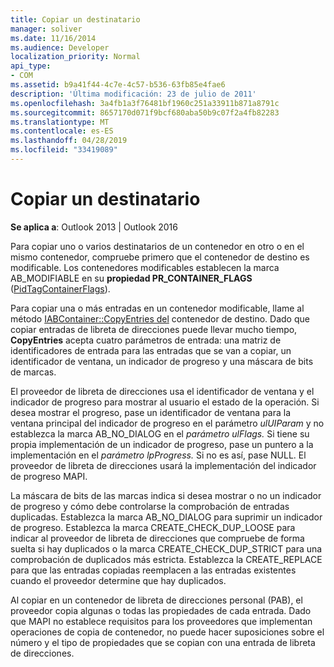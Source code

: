 ```yaml
---
title: Copiar un destinatario
manager: soliver
ms.date: 11/16/2014
ms.audience: Developer
localization_priority: Normal
api_type:
- COM
ms.assetid: b9a41f44-4c7e-4c57-b536-63fb85e4fae6
description: 'Última modificación: 23 de julio de 2011'
ms.openlocfilehash: 3a4fb1a3f76481bf1960c251a33911b871a8791c
ms.sourcegitcommit: 8657170d071f9bcf680aba50b9c07f2a4fb82283
ms.translationtype: MT
ms.contentlocale: es-ES
ms.lasthandoff: 04/28/2019
ms.locfileid: "33419089"
---
```

# <a name="copying-a-recipient"></a>Copiar un destinatario

  
  
**Se aplica a**: Outlook 2013 | Outlook 2016 
  
Para copiar uno o varios destinatarios de un contenedor en otro o en el mismo contenedor, compruebe primero que el contenedor de destino es modificable. Los contenedores modificables establecen la marca AB_MODIFIABLE en su **propiedad PR_CONTAINER_FLAGS** ([PidTagContainerFlags](pidtagcontainerflags-canonical-property.md)).
  
Para copiar una o más entradas en un contenedor modificable, llame al método [IABContainer::CopyEntries del](iabcontainer-copyentries.md) contenedor de destino. Dado que copiar entradas de libreta de direcciones puede llevar mucho tiempo, **CopyEntries** acepta cuatro parámetros de entrada: una matriz de identificadores de entrada para las entradas que se van a copiar, un identificador de ventana, un indicador de progreso y una máscara de bits de marcas. 
  
El proveedor de libreta de direcciones usa el identificador de ventana y el indicador de progreso para mostrar al usuario el estado de la operación. Si desea mostrar el progreso, pase un identificador de ventana para la ventana principal del indicador de progreso en el parámetro _ulUIParam_ y no establezca la marca AB_NO_DIALOG en el _parámetro ulFlags._ Si tiene su propia implementación de un indicador de progreso, pase un puntero a la implementación en el _parámetro lpProgress._ Si no es así, pase NULL. El proveedor de libreta de direcciones usará la implementación del indicador de progreso MAPI. 
  
La máscara de bits de las marcas indica si desea mostrar o no un indicador de progreso y cómo debe controlarse la comprobación de entradas duplicadas. Establezca la marca AB_NO_DIALOG para suprimir un indicador de progreso. Establezca la marca CREATE_CHECK_DUP_LOOSE para indicar al proveedor de libreta de direcciones que compruebe de forma suelta si hay duplicados o la marca CREATE_CHECK_DUP_STRICT para una comprobación de duplicados más estricta. Establezca la CREATE_REPLACE para que las entradas copiadas reemplacen a las entradas existentes cuando el proveedor determine que hay duplicados. 
  
Al copiar en un contenedor de libreta de direcciones personal (PAB), el proveedor copia algunas o todas las propiedades de cada entrada. Dado que MAPI no establece requisitos para los proveedores que implementan operaciones de copia de contenedor, no puede hacer suposiciones sobre el número y el tipo de propiedades que se copian con una entrada de libreta de direcciones.
  

